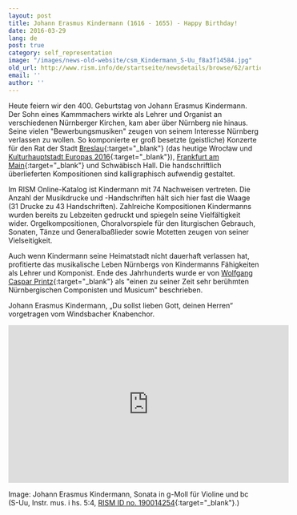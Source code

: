 ```yaml
---
layout: post
title: Johann Erasmus Kindermann (1616 - 1655) - Happy Birthday!
date: 2016-03-29
lang: de
post: true
category: self_representation
image: "/images/news-old-website/csm_Kindermann_S-Uu_f8a3f14584.jpg"
old_url: http://www.rism.info/de/startseite/newsdetails/browse/62/article/64/happy-birthday-johann-erasmus-kindermann-1616-1655.html
email: ''
author: ''
---
```


Heute feiern wir den 400. Geburtstag von Johann Erasmus Kindermann. Der Sohn eines Kammmachers wirkte als Lehrer und Organist an verschiedenen Nürnberger Kirchen, kam aber über Nürnberg nie hinaus. Seine vielen "Bewerbungsmusiken" zeugen von seinem Interesse Nürnberg verlassen zu wollen. So komponierte er groß besetzte (geistliche) Konzerte für den Rat der Stadt [Breslau](https://opac.rism.info/search?id=466000368){:target="_blank"} (das heutige Wrocław und [Kulturhauptstadt Europas 2016](http://www.wroclaw2016.pl/){:target="_blank"}), [Frankfurt am Main](https://opac.rism.info/search?id=450037033){:target="_blank"} und Schwäbisch Hall. Die handschriftlich überlieferten Kompositionen sind kalligraphisch aufwendig gestaltet.

Im RISM Online-Katalog ist Kindermann mit 74 Nachweisen vertreten. Die Anzahl der Musikdrucke und -Handschriften hält sich hier fast die Waage (31 Drucke zu 43 Handschriften). Zahlreiche Kompositionen Kindermanns wurden bereits zu Lebzeiten gedruckt und spiegeln seine Vielfältigkeit wider. Orgelkompositionen, Choralvorspiele für den liturgischen Gebrauch, Sonaten, Tänze und Generalbaßlieder sowie Motetten zeugen von seiner Vielseitigkeit.

Auch wenn Kindermann seine Heimatstadt nicht dauerhaft verlassen hat, profitierte das musikalische Leben Nürnbergs von Kindermanns Fähigkeiten als Lehrer und Komponist. Ende des Jahrhunderts wurde er von [Wolfgang Caspar Printz](http://reader.digitale-sammlungen.de/de/fs1/object/display/bsb10527684_00161.html?contextType=scan&contextSort=score%2Cdescending&contextRows=10&context=kindermann){:target="_blank"} als "einen zu seiner Zeit sehr berühmten Nürnbergischen Componisten und Musicum" beschrieben.

Johann Erasmus Kindermann, „Du sollst lieben Gott, deinen Herren“ vorgetragen vom Windsbacher Knabenchor.

<iframe width="560" height="315" src="https://www.youtube.com/embed/4qRL6uSjujo" frameborder="0" allowfullscreen></iframe>


Image: Johann Erasmus Kindermann, Sonata in g-Moll für Violine und bc (S-Uu, Instr. mus. i hs. 5:4, [RISM ID no. 190014254](https://opac.rism.info/search?id=190014254){:target="_blank"}.)
